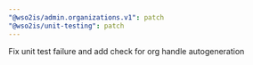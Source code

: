 ```yaml
---
"@wso2is/admin.organizations.v1": patch
"@wso2is/unit-testing": patch
---
```


Fix unit test failure and add check for org handle autogeneration
